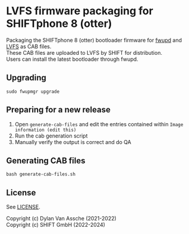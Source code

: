 # LVFS firmware packaging for SHIFTphone 8 (otter)

Packaging the SHIFTphone 8 (otter) bootloader firmware for [fwupd](https://fwupd.org) and [LVFS](https://fwupd.org/lvfs) as CAB files.<br>
These CAB files are uploaded to LVFS by SHIFT for distribution.<br>
Users can install the latest bootloader through fwupd.

## Upgrading

```
sudo fwupmgr upgrade
```

## Preparing for a new release

1) Open `generate-cab-files` and edit the entries contained within `Image information (edit this)`
2) Run the cab generation script
3) Manually verify the output is correct and do QA

## Generating CAB files

```
bash generate-cab-files.sh
```

## License

See [LICENSE](./LICENSE).

Copyright (c) Dylan Van Assche (2021-2022)<br>
Copyright (c) SHIFT GmbH (2022-2024)
